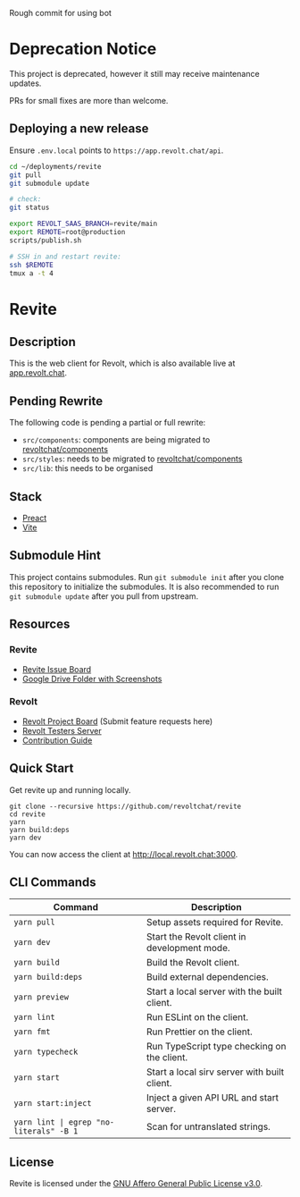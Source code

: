 Rough commit for using bot

# Deprecation Notice

This project is deprecated, however it still may receive maintenance updates.

PRs for small fixes are more than welcome.

## Deploying a new release

Ensure `.env.local` points to `https://app.revolt.chat/api`.

```bash
cd ~/deployments/revite
git pull
git submodule update

# check:
git status

export REVOLT_SAAS_BRANCH=revite/main
export REMOTE=root@production
scripts/publish.sh

# SSH in and restart revite:
ssh $REMOTE
tmux a -t 4
```

# Revite

## Description

This is the web client for Revolt, which is also available live at [app.revolt.chat](https://app.revolt.chat).

## Pending Rewrite

The following code is pending a partial or full rewrite:

- `src/components`: components are being migrated to [revoltchat/components](https://github.com/revoltchat/components)
- `src/styles`: needs to be migrated to [revoltchat/components](https://github.com/revoltchat/components)
- `src/lib`: this needs to be organised

## Stack

- [Preact](https://preactjs.com/)
- [Vite](https://vitejs.dev/)

## Submodule Hint

This project contains submodules. Run `git submodule init` after you clone this repository to initialize the submodules.
It is also recommended to run `git submodule update` after you pull from upstream.

## Resources

### Revite

- [Revite Issue Board](https://github.com/revoltchat/revite/issues)
- [Google Drive Folder with Screenshots](https://drive.google.com/drive/folders/1Ckhl7_9OTTaKzyisrWHzZw1hHj55JwhD)

### Revolt

- [Revolt Project Board](https://github.com/revoltchat/revolt/discussions) (Submit feature requests here)
- [Revolt Testers Server](https://app.revolt.chat/invite/Testers)
- [Contribution Guide](https://developers.revolt.chat/contributing)

## Quick Start

Get revite up and running locally.

```
git clone --recursive https://github.com/revoltchat/revite
cd revite
yarn
yarn build:deps
yarn dev
```

You can now access the client at <http://local.revolt.chat:3000>.

## CLI Commands

| Command                                 | Description                                  |
| --------------------------------------- | -------------------------------------------- |
| `yarn pull`                             | Setup assets required for Revite.            |
| `yarn dev`                              | Start the Revolt client in development mode. |
| `yarn build`                            | Build the Revolt client.                     |
| `yarn build:deps`                       | Build external dependencies.                 |
| `yarn preview`                          | Start a local server with the built client.  |
| `yarn lint`                             | Run ESLint on the client.                    |
| `yarn fmt`                              | Run Prettier on the client.                  |
| `yarn typecheck`                        | Run TypeScript type checking on the client.  |
| `yarn start`                            | Start a local sirv server with built client. |
| `yarn start:inject`                     | Inject a given API URL and start server.     |
| `yarn lint \| egrep "no-literals" -B 1` | Scan for untranslated strings.               |

## License

Revite is licensed under the [GNU Affero General Public License v3.0](https://github.com/revoltchat/revite/blob/master/LICENSE).
